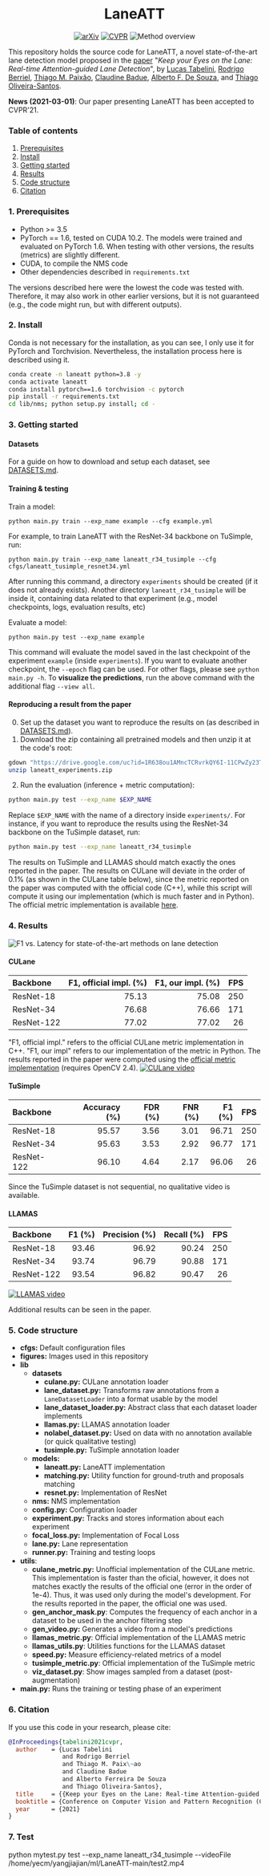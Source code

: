 <div align="center">

# LaneATT
[![arXiv](https://img.shields.io/badge/arXiv-2010.12035-b31b1b.svg)](https://arxiv.org/abs/2010.12035)
[![CVPR](https://img.shields.io/badge/CVPR-PDF-blue)](https://openaccess.thecvf.com/content/CVPR2021/html/Tabelini_Keep_Your_Eyes_on_the_Lane_Real-Time_Attention-Guided_Lane_Detection_CVPR_2021_paper.html)
![Method overview](data/figures/method-overview.png "Method overview")
</div>

This repository holds the source code for LaneATT, a novel state-of-the-art lane detection model proposed in the [paper](https://arxiv.org/abs/2010.12035) "_Keep your Eyes on the Lane: Real-time Attention-guided Lane Detection_", by [Lucas Tabelini](https://github.com/lucastabelini), [Rodrigo Berriel](http://rodrigoberriel.com), [Thiago M. Paixão](https://sites.google.com/view/thiagopx), [Claudine Badue](http://www.inf.ufes.br/~claudine/), [Alberto F. De Souza](http://www.lcad.inf.ufes.br/team/index.php/Prof._Dr._Alberto_Ferreira_De_Souza), and [Thiago Oliveira-Santos](http://www.inf.ufes.br/~todsantos/home).

**News (2021-03-01)**: Our paper presenting LaneATT has been accepted to CVPR'21.

### Table of contents
1. [Prerequisites](#1-prerequisites)
2. [Install](#2-install)
3. [Getting started](#3-getting-started)
4. [Results](#4-results)
5. [Code structure](#5-code-structure)
6. [Citation](#6-Citation)


### 1. Prerequisites
- Python >= 3.5
- PyTorch == 1.6, tested on CUDA 10.2. The models were trained and evaluated on PyTorch 1.6. When testing with other versions, the results (metrics) are slightly different.
- CUDA, to compile the NMS code
- Other dependencies described in `requirements.txt`

The versions described here were the lowest the code was tested with. Therefore, it may also work in other earlier versions, but it is not guaranteed (e.g., the code might run, but with different outputs).

### 2. Install
Conda is not necessary for the installation, as you can see, I only use it for PyTorch and Torchvision.
Nevertheless, the installation process here is described using it.

```bash
conda create -n laneatt python=3.8 -y
conda activate laneatt
conda install pytorch==1.6 torchvision -c pytorch
pip install -r requirements.txt
cd lib/nms; python setup.py install; cd -
```

### 3. Getting started
#### Datasets
For a guide on how to download and setup each dataset, see [DATASETS.md](DATASETS.md).

#### Training & testing
Train a model:
```
python main.py train --exp_name example --cfg example.yml
```
For example, to train LaneATT with the ResNet-34 backbone on TuSimple, run:
```
python main.py train --exp_name laneatt_r34_tusimple --cfg cfgs/laneatt_tusimple_resnet34.yml
```
After running this command, a directory `experiments` should be created (if it does not already exists). Another
directory `laneatt_r34_tusimple` will be inside it, containing data related to that experiment (e.g., model checkpoints, logs, evaluation results, etc)

Evaluate a model:
```
python main.py test --exp_name example
```
This command will evaluate the model saved in the last checkpoint of the experiment `example` (inside `experiments`).
If you want to evaluate another checkpoint, the `--epoch` flag can be used. For other flags, please see `python main.py -h`. To **visualize the predictions**, run the above command with the additional flag `--view all`.

#### Reproducing a result from the paper
0. Set up the dataset you want to reproduce the results on (as described in [DATASETS.md](DATASETS.md)).
1. Download the zip containing all pretrained models  and then unzip it at the code's root:
```bash
gdown "https://drive.google.com/uc?id=1R638ou1AMncTCRvrkQY6I-11CPwZy23T" # main experiments on TuSimple, CULane and LLAMAS (1.3 GB)
unzip laneatt_experiments.zip
```
2. Run the evaluation (inference + metric computation):
```bash
python main.py test --exp_name $EXP_NAME
```
Replace `$EXP_NAME` with the name of a directory inside `experiments/`. For instance, if you want to reproduce the results using the ResNet-34 backbone on the TuSimple dataset, run:
```bash
python main.py test --exp_name laneatt_r34_tusimple
```
The results on TuSimple and LLAMAS should match exactly the ones reported in the paper. The results on CULane will deviate in the order of 0.1% (as shown in the CULane table below), since the metric reported on the paper was computed with the official code (C++), while this script will compute it using our implementation (which is much faster and in Python). The official metric implementation is available [here](https://github.com/XingangPan/SCNN/tree/master/tools/lane_evaluation).

### 4. Results
![F1 vs. Latency for state-of-the-art methods on lane detection](data/figures/f1-vs-latency.png "F1 vs. Latency for state-of-the-art methods on lane detection")

#### CULane

|   Backbone    |        F1, official impl. (%)      | F1, our impl. (%) | FPS |
|     :---      |         ---:                       |   ---:            | ---:|
| ResNet-18     | 75.13                              |  75.08            | 250 |
| ResNet-34     | 76.68                              |  76.66            | 171 |
| ResNet-122    | 77.02                              |  77.02            | 26 |

"F1, official impl." refers to the official CULane metric implementation in C++. "F1, our impl" refers to our implementation of the metric in Python. The results reported in the paper were computed using the [official metric implementation](https://github.com/XingangPan/SCNN/tree/master/tools/lane_evaluation)
 (requires OpenCV 2.4).
 [![CULane video](data/figures/culane_video.png "CULane video")](https://youtu.be/ghs93acwkBQ)

#### TuSimple
|   Backbone    |      Accuracy (%)     |      FDR (%)     |      FNR (%)     |      F1 (%)     | FPS |
|    :---       |         ---:          |       ---:       |       ---:       |      ---:       | ---:|
| ResNet-18     |    95.57              |    3.56          |    3.01          |    96.71        | 250 |
| ResNet-34     |    95.63              |    3.53          |    2.92          |    96.77        | 171 |
| ResNet-122    |    96.10              |    4.64          |    2.17          |    96.06        | 26 |

Since the TuSimple dataset is not sequential, no qualitative video is available.

#### LLAMAS
|   Backbone    |      F1 (%)     |   Precision (%)  |   Recall (%)  | FPS |
|    :---       |         ---:    |       ---:       |       ---:    | ---:|
| ResNet-18     |      93.46      |     96.92        |    90.24      | 250 |
| ResNet-34     |      93.74      |     96.79        |    90.88      | 171 |
| ResNet-122    |      93.54      |     96.82        |    90.47      | 26 |

 [![LLAMAS video](data/figures/llamas_video.png "LLAMAS video")](https://youtu.be/1f_y4A-muMg)

Additional results can be seen in the paper.

### 5. Code structure
- **cfgs:** Default configuration files
- **figures:** Images used in this repository
- **lib**
  - **datasets**
    - **culane.py:** CULane annotation loader
    - **lane_dataset.py:** Transforms raw annotations from a `LaneDatasetLoader` into a format usable by the model
    - **lane_dataset_loader.py:** Abstract class that each dataset loader implements
    - **llamas.py:** LLAMAS annotation loader
    - **nolabel_dataset.py:** Used on data with no annotation available (or quick qualitative testing)
    - **tusimple.py:** TuSimple annotation loader
   - **models:**
     - **laneatt.py:** LaneATT implementation
     - **matching.py:** Utility function for ground-truth and proposals matching
     - **resnet.py:** Implementation of ResNet
  - **nms:** NMS implementation
  - **config.py:** Configuration loader
  - **experiment.py:** Tracks and stores information about each experiment
  - **focal_loss.py:** Implementation of Focal Loss
  - **lane.py:** Lane representation
  - **runner.py:** Training and testing loops
- **utils**:
  - **culane_metric.py:** Unofficial implementation of the CULane metric. This implementation is faster than the oficial,
  however, it does not matches exactly the results of the official one (error in the order of 1e-4). Thus, it was used only during the model's development.
  For the results reported in the paper, the official one was used.
  - **gen_anchor_mask.py**: Computes the frequency of each anchor in a dataset to be used in the anchor filtering step
  - **gen_video.py:** Generates a video from a model's predictions
  - **llamas_metric.py**: Official implementation of the LLAMAS metric
  - **llamas_utils.py**: Utilities functions for the LLAMAS dataset
  - **speed.py:** Measure efficiency-related metrics of a model
  - **tusimple_metric.py**: Official implementation of the TuSimple metric
  - **viz_dataset.py**: Show images sampled from a dataset (post-augmentation)
- **main.py:** Runs the training or testing phase of an experiment

### 6. Citation
If you use this code in your research, please cite:

```bibtex
@InProceedings{tabelini2021cvpr,
  author    = {Lucas Tabelini
               and Rodrigo Berriel
               and Thiago M. Paix\~ao
               and Claudine Badue
               and Alberto Ferreira De Souza
               and Thiago Oliveira-Santos},
  title     = {{Keep your Eyes on the Lane: Real-time Attention-guided Lane Detection}},
  booktitle = {Conference on Computer Vision and Pattern Recognition (CVPR)},
  year      = {2021}
}
```



### 7. Test

python mytest.py test --exp_name laneatt_r34_tusimple --videoFile /home/yecm/yangjiajian/ml/LaneATT-main/test2.mp4
